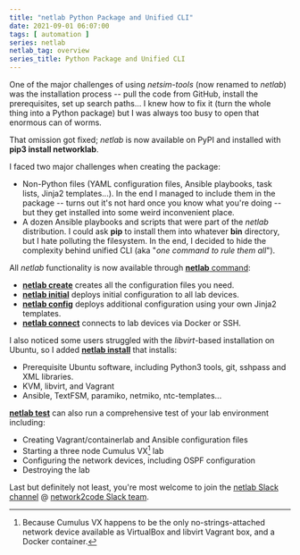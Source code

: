 ```yaml
---
title: "netlab Python Package and Unified CLI"
date: 2021-09-01 06:07:00
tags: [ automation ]
series: netlab
netlab_tag: overview
series_title: Python Package and Unified CLI
---
```

One of the major challenges of using *netsim-tools* (now renamed to *netlab*) was the installation process -- pull the code from GitHub, install the prerequisites, set up search paths... I knew how to fix it (turn the whole thing into a Python package) but I was always too busy to open that enormous can of worms.

That omission got fixed; *netlab* is now available on PyPI and installed with **pip3 install networklab**.
<!--more-->
I faced two major challenges when creating the package:

* Non-Python files (YAML configuration files, Ansible playbooks, task lists, Jinja2 templates...). In the end I managed to include them in the package -- turns out it's not hard once you know what you're doing -- but they get installed into some weird inconvenient place.
* A dozen Ansible playbooks and scripts that were part of the *netlab* distribution. I could ask **pip** to install them into whatever **bin** directory, but I hate polluting the filesystem. In the end, I decided to hide the complexity behind unified CLI (aka "*one command to rule them all*").

All *netlab* functionality is now available through [**netlab** command](https://netsim-tools.readthedocs.io/en/latest/netlab/cli.html):

* **[netlab create](https://netsim-tools.readthedocs.io/en/latest/netlab/create.html)** creates all the configuration files you need.
* **[netlab initial](https://netsim-tools.readthedocs.io/en/latest/netlab/initial.html)** deploys initial configuration to all lab devices.
* **[netlab config](https://netsim-tools.readthedocs.io/en/latest/netlab/config.html)** deploys additional configuration using your own Jinja2 templates.
* **[netlab connect](https://netsim-tools.readthedocs.io/en/latest/netlab/connect.html)** connects to lab devices via Docker or SSH.

I also noticed some users struggled with the *libvirt*-based installation on Ubuntu, so I added **[netlab install](https://netsim-tools.readthedocs.io/en/latest/netlab/install.html)** that installs:

* Prerequisite Ubuntu software, including Python3 tools, git, sshpass and XML libraries.
* KVM, libvirt, and Vagrant
* Ansible, TextFSM, paramiko, netmiko, ntc-templates...

**[netlab test](https://netsim-tools.readthedocs.io/en/latest/netlab/test.html)** can also run a comprehensive test of your lab environment including:

* Creating Vagrant/containerlab and Ansible configuration files
* Starting a three node Cumulus VX[^1] lab
* Configuring the network devices, including OSPF configuration
* Destroying the lab

Last but definitely not least, you're most welcome to join the [netlab Slack channel](https://networktocode.slack.com/archives/C022DQHK8BH) @ [network2code Slack team](https://slack.networktocode.com/).

[^1]: Because Cumulus VX happens to be the only no-strings-attached network device available as VirtualBox and libvirt Vagrant box, and a Docker container.
